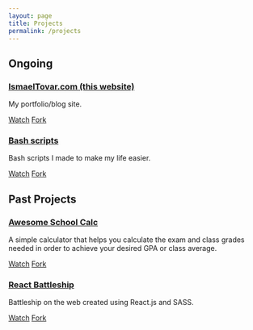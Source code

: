 ```yaml
---
layout: page
title: Projects
permalink: /projects
---
```

## Ongoing

### [IsmaelTovar.com (this website)](https://github.com/ismaeltovar/ismaeltovar.com)
  My portfolio/blog site.
  
  [Watch](https://github.com/ismaeltovar/ismaeltovar.com/subscription) [Fork](https://github.com/ismaeltovar/ismaeltovar.com/fork)

### [Bash scripts](https://github.com/ismaeltovar/bash-scripts)
  Bash scripts I made to make my life easier.
  
  [Watch](https://github.com/ismaeltovar/bash-scripts/subscription) [Fork](https://github.com/ismaeltovar/bash-scripts/fork)

## Past Projects

### [Awesome School Calc](https://github.com/ismaeltovar/awesome-school-calc)
  A simple calculator that helps you calculate the exam and class grades needed in order to achieve your desired GPA or class average.
  
  [Watch](https://github.com/ismaeltovar/awesome-school-calc/subscription) [Fork](https://github.com/ismaeltovar/awesome-school-calc/fork)
  
### [React Battleship](https://github.com/ismaeltovar/react-battleship)
  Battleship on the web created using React.js and SASS.
  
  [Watch](https://github.com/ismaeltovar/react-battleship/subscription) [Fork](https://github.com/ismaeltovar/react-battleship/fork)
  
  
